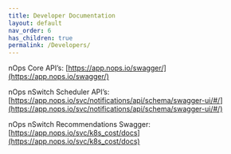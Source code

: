 ```yaml
---
title: Developer Documentation
layout: default
nav_order: 6
has_children: true
permalink: /Developers/
---
```


nOps Core API’s: [https://app.nops.io/swagger/](https://app.nops.io/swagger/)

nOps nSwitch Scheduler API’s: [https://app.nops.io/svc/notifications/api/schema/swagger-ui/#/](https://app.nops.io/svc/notifications/api/schema/swagger-ui/#/)

nOps nSwitch Recommendations Swagger: [https://app.nops.io/svc/k8s_cost/docs](https://app.nops.io/svc/k8s_cost/docs)